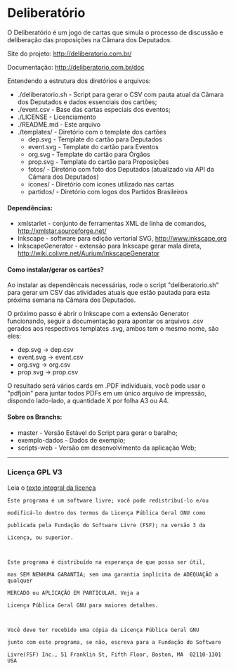Deliberatório
=============

O Deliberatório é um jogo de cartas que simula o processo de discussão e deliberação das proposições na Câmara dos Deputados.

Site do projeto: http://deliberatorio.com.br/

Documentação: http://deliberatorio.com.br/doc


Entendendo a estrutura dos diretórios e arquivos:

- ./deliberatorio.sh - Script para gerar o CSV com pauta atual da Câmara dos Deputados e dados essenciais dos cartões;
- ./event.csv - Base das cartas especiais dos eventos;
- ./LICENSE - Licenciamento
- ./README.md - Este arquivo
- ./templates/ - Diretório com o template dos cartões
  - dep.svg - Template do cartão para Deputados
  - event.svg - Template do cartão para Eventos
  - org.svg - Template do cartão para Órgãos
  - prop.svg - Template do cartão para Proposições
  - fotos/ - Diretório com foto dos Deputados (atualizado via API da Câmara dos Deputados)
  - icones/ - Diretório com icones utilizado nas cartas
  - partidos/ - Diretório com logos dos Partidos Brasileiros


#### Dependências:

- xmlstarlet - conjunto de ferramentas XML de linha de comandos, <http://xmlstar.sourceforge.net/>
- Inkscape - software para edição vertorial SVG, <http://www.inkscape.org>
- InkscapeGenerator - extensão para Inkscape gerar mala direta, <http://wiki.colivre.net/Aurium/InkscapeGenerator>


#### Como instalar/gerar os cartões?

Ao instalar as dependêncais necessárias, rode o script "deliberatorio.sh" para gerar um CSV das atividades atuais que estão pautada para esta próxima semana na Câmara dos Deputados.

O próximo passo é abrir o Inkscape com a extensão Generator funcionando, seguir a documentação para apontar os arquivos .csv gerados aos respectivos templates .svg,  ambos tem o mesmo nome, são eles:

- dep.svg -> dep.csv
- event.svg -> event.csv
- org.svg -> org.csv
- prop.svg -> prop.csv

O resultado será vários cards em .PDF individuais, você pode usar o "pdfjoin" para juntar todos PDFs em um único arquivo de impressão, dispondo lado-lado, a quantidade X por folha A3 ou A4.


#### Sobre os Branchs:

- master - Versão Estável do Script para gerar o baralho;
- exemplo-dados - Dados de exemplo;
- scripts-web - Versão em desenvolvimento da aplicação Web;

---

### Licença GPL V3

Leia o [texto integral da licença](https://github.com/sbvirtual/deliberatorio/blob/master/LICENSE)

    
    Este programa é um software livre; você pode redistribuí-lo e/ou 

    modificá-lo dentro dos termos da Licença Pública Geral GNU como 

    publicada pela Fundação do Software Livre (FSF); na versão 3 da 

    Licença, ou superior.



    Este programa é distribuído na esperança de que possa ser útil, 

    mas SEM NENHUMA GARANTIA; sem uma garantia implícita de ADEQUAÇÃO a qualquer

    MERCADO ou APLICAÇÃO EM PARTICULAR. Veja a

    Licença Pública Geral GNU para maiores detalhes.



    Você deve ter recebido uma cópia da Licença Pública Geral GNU

    junto com este programa, se não, escreva para a Fundação do Software

    Livre(FSF) Inc., 51 Franklin St, Fifth Floor, Boston, MA  02110-1301  USA

